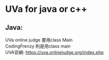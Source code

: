 # UVa for java or c++  
## Java:  
UVa online judge 要用class Main  
CodingFrenzy 則是用class main  
UVA官網: https://uva.onlinejudge.org/index.php   
